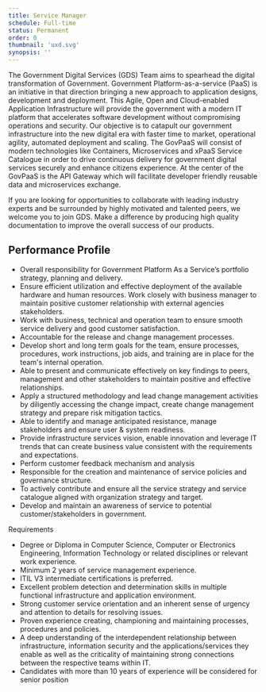 ```yaml
---
title: Service Manager
schedule: Full-time
status: Permanent
order: 0
thumbnail: 'uxd.svg'
synopsis: ''
---
```


The Government Digital Services (GDS) Team aims to spearhead the digital transformation of Government. Government Platform-as-a-service
(PaaS) is an initiative in that direction bringing a new approach to application designs, development and deployment. This Agile, Open and Cloud-enabled
Application Infrastructure will provide the government with a modern IT platform that accelerates software development without compromising operations and security. Our objective is to catapult our government infrastructure into the new digital era with faster time to market, operational agility,
automated deployment and scaling. The GovPaaS will consist of modern technologies like Containers, Microservices and xPaaS Service Catalogue in order to drive continuous delivery for government digital services securely and enhance citizens experience. At the center of the GovPaaS is the API
Gateway which will facilitate developer friendly reusable data and microservices exchange.

If you are looking for opportunities to collaborate with leading industry experts and be surrounded by highly motivated and talented peers, we welcome you to join GDS. Make a difference by producing high quality documentation to improve the overall success of our products.

## Performance Profile

* Overall responsibility for Government Platform As a Service’s portfolio strategy, planning and delivery.
* Ensure efficient utilization and effective deployment of the available hardware and human resources. Work closely with business manager to maintain positive customer relationship with external agencies stakeholders.
* Work with business, technical and operation team to ensure smooth service delivery and good customer satisfaction.
* Accountable for the release and change management processes.
* Develop short and long term goals for the team, ensure processes, procedures, work instructions, job aids, and training are in place for the team's internal operation.
* Able to present and communicate effectively on key findings to peers, management and other stakeholders to maintain positive and effective relationships.
* Apply a structured methodology and lead change management activities by diligently accessing the change impact, create change management strategy and prepare risk mitigation tactics.
* Able to identify and manage anticipated resistance, manage stakeholders and ensure user & system readiness.
* Provide infrastructure services vision, enable innovation and leverage IT trends that can create business value consistent with the requirements and expectations.
* Perform customer feedback mechanism and analysis
* Responsible for the creation and maintenance of service policies and governance structure.
* To actively contribute and ensure all the service strategy and service catalogue aligned with organization strategy and target.
* Develop and maintain an awareness of service to potential customer/stakeholders in government.

Requirements

* Degree or Diploma in Computer Science, Computer or Electronics Engineering, Information Technology or related disciplines or relevant work experience.
* Minimum 2 years of service management experience.
* ITIL V3 intermediate certifications is preferred.
* Excellent problem detection and determination skills in multiple functional infrastructure and application environment.
* Strong customer service orientation and an inherent sense of urgency and attention to details for resolving issues.
* Proven experience creating, championing and maintaining processes, procedures and policies.
* A deep understanding of the interdependent relationship between infrastructure, information security and the applications/services they enable as well as the criticality of maintaining strong connections between the respective teams within IT.
* Candidates with more than 10 years of experience will be considered for senior position
